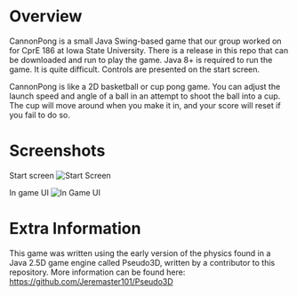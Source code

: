 # Overview
CannonPong is a small Java Swing-based game that our group worked on for CprE 186 at Iowa State University. There is a release in this repo that can be downloaded and run to play the game. Java 8+ is required to run the game. It is quite difficult. Controls are presented on the start screen.

CannonPong is like a 2D basketball or cup pong game. You can adjust the launch speed and angle of a ball in an attempt to shoot the ball into a cup. The cup will move around when you make it in, and your score will reset if you fail to do so.

# Screenshots
Start screen
![Start Screen](https://i.imgur.com/zrvkOiX.png)

In game UI
![In Game UI](https://i.imgur.com/6gtZy3x.png)

# Extra Information
This game was written using the early version of the physics found in a Java 2.5D game engine called Pseudo3D, written by a contributor to this repository. More information can be found here: https://github.com/Jeremaster101/Pseudo3D
